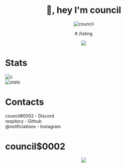<h1 align="center">👋, hey I'm council</h1>


<p align="center"> <img src="https://komarev.com/ghpvc/?username=lemonflux&label=Profile%20views&color=0e75b6&style=flat" alt="council"/> </p>
<p align="center">
# /listing

<p align="center">
  <a href="https://github.com/respitory">
    <img src="https://discord.c99.nl/widget/theme-4/814564335359229972.png"/>
     </a>
</p>

# Stats
![c](https://github-readme-stats.vercel.app/api/top-langs/?username=respitory&layout=compact&theme=dark) 
</br>
![stats](https://github-readme-stats.vercel.app/api?username=respitory&show_icons=true&theme=dark)

# Contacts
council#0002 - Discord </br>
respitory - Github </br>
@notificiations - Instagram </br>

# council$0002
<p align="center">
  <a href="https://github.com/respitory">
    <img src="https://images-ext-2.discordapp.net/external/fvgapwhfbY66aQd6B_fxBfoT_yT5OsGrAntKg9nK-JY/%3Fsize%3D2048/https/cdn.discordapp.com/splashes/853829516157517824/afa40626efba2bfe45b560022e32d46a.png?width=171&height=113"/>
     </a>
</p>
